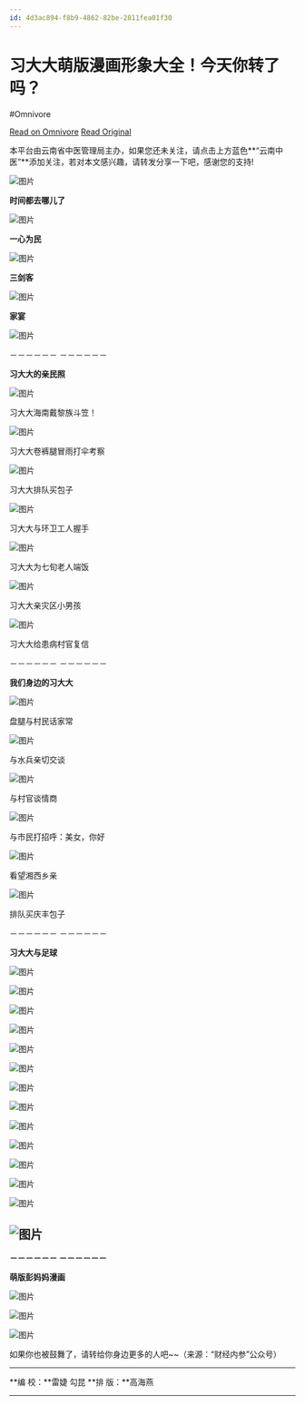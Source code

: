 ```yaml
---
id: 4d3ac894-f8b9-4862-82be-2811fea01f30
---
```


# 习大大萌版漫画形象大全！今天你转了吗？
#Omnivore

[Read on Omnivore](https://omnivore.app/me/-18b76ffb4e1)
[Read Original](https://mp.weixin.qq.com/s/SNLmdWxt0_rJmJVQvbIvuw)

本平台由云南省中医管理局主办，如果您还未关注，请点击上方蓝色**“云南中医”**添加关注，若对本文感兴趣，请转发分享一下吧，感谢您的支持!

![图片](https://proxy-prod.omnivore-image-cache.app/0x0,sYNTgdA1nTP_MN7wE9lWwyekYjcWOfu93XH_IBaGk4Dk/https://mmbiz.qpic.cn/mmbiz/kA8Vw0lAQBIlaMbJWQDkeGeOk4QoPL5wHCfUhNYMEia16M1vIDq6qha8oXwDpu2aspgXYg7iafI7ZtJpQzBwVKicw/640?)

**时间都去哪儿了**

![图片](https://proxy-prod.omnivore-image-cache.app/0x0,s-sCjcPLsR0EkM38-st2Pu3nhqj6jk05d3z9kktQxxXc/https://mmbiz.qpic.cn/mmbiz/kA8Vw0lAQBIlaMbJWQDkeGeOk4QoPL5wictT2pQd6m3q1P9wtkQW8zNmBCj8PDZUBQM3hUmkial0ia8InqND13J6w/640?)

**一心为民**

![图片](https://proxy-prod.omnivore-image-cache.app/0x0,sQ6UhWRF3jFaU5-WLir3BfkSdBmer0MKQlxIymbj0x9E/https://mmbiz.qpic.cn/mmbiz/kA8Vw0lAQBIlaMbJWQDkeGeOk4QoPL5wMa7mbp4DNGeSGOgxxMKeYX0jjiaETbg5tGxfzJXeNT5PymHQFocAUxQ/640?)

**三剑客**

![图片](https://proxy-prod.omnivore-image-cache.app/0x0,sadS9n9LbJ8qAfDvrCmGB9_ARaq2Jec6SNQs4a6lPI5E/https://mmbiz.qpic.cn/mmbiz/kA8Vw0lAQBIlaMbJWQDkeGeOk4QoPL5wtjJ9enGDGzEb7qQSUyPK4fCMqJNc6ctG3sDiaMbf7EZGG0WXMRENicCg/640?)

**家宴**

![图片](https://proxy-prod.omnivore-image-cache.app/0x0,slG3fBXWyMxCzIACfMEVKkv3RzXYrcog8wAo4MUz_6DU/https://mmbiz.qpic.cn/mmbiz/kA8Vw0lAQBIlaMbJWQDkeGeOk4QoPL5wzkb4lfWAgkiaKCzibg5G9y8jatpNrjzUNfQmCDtqvKgt73BOdXhyr7pA/640?)

－－－－－－ －－－－－－

**习大大的亲民照**

![图片](https://proxy-prod.omnivore-image-cache.app/0x0,sikC2saqEHUn2NN_T4-0_L1Qnx-HD0L3gvS-qeYOSv8w/https://mmbiz.qpic.cn/mmbiz/kA8Vw0lAQBIlaMbJWQDkeGeOk4QoPL5wMo0mr9yqrCL8Z2Q3T3Ciapazl1X5SNeJWkHxKGOhpfNDPWcmVibacianA/640?)

习大大海南戴黎族斗笠！

![图片](https://proxy-prod.omnivore-image-cache.app/0x0,sPE7FLIGcVwJTdG5Y3vPZGwZ0Qfo5myDh6Bv76BtoBbs/https://mmbiz.qpic.cn/mmbiz/kA8Vw0lAQBIlaMbJWQDkeGeOk4QoPL5wL25RUzdCUlwE68v55Gzfnd9X40gbpSokLnW64Hsz87eG0hcuuQAE9Q/640?)

习大大卷裤腿冒雨打伞考察

![图片](https://proxy-prod.omnivore-image-cache.app/0x0,sL8ga87j9dplZImSRAAowpkJUYCOoq_Vj831XQPxEfqI/https://mmbiz.qpic.cn/mmbiz/kA8Vw0lAQBIlaMbJWQDkeGeOk4QoPL5wzanplBRcCuaZbdMRAuVhxzsozY5FUJxabFhW84DWjk7GBYr6iaXI5PQ/640?)

习大大排队买包子

![图片](https://proxy-prod.omnivore-image-cache.app/0x0,sAwM0D0icc-eUFiQ16j0AOh_w8ZQyxfntkXmc4ahJqOE/https://mmbiz.qpic.cn/mmbiz/kA8Vw0lAQBIlaMbJWQDkeGeOk4QoPL5waA5gbB8X4F3NzZuwufdZ0YZfU4Y4WwbAHG8mia1n8mVndyhW5xPTQ7w/640?)

习大大与环卫工人握手

![图片](https://proxy-prod.omnivore-image-cache.app/0x0,sLOsA2NzXGZ3x0-ji1cpAHc2fRAq610pX1qBV-3eeFKQ/https://mmbiz.qpic.cn/mmbiz/kA8Vw0lAQBIlaMbJWQDkeGeOk4QoPL5wQc3Tk6kfIAibJ1fgT3eFFibzWpuz8cKOdVP1lE1LnJAWYg8qPQEy1tuw/640?)

习大大为七旬老人端饭

![图片](https://proxy-prod.omnivore-image-cache.app/0x0,seqWsfs6eZHleONVJUVllChhqfX6BDi6YA47diLMZyEA/https://mmbiz.qpic.cn/mmbiz/kA8Vw0lAQBIlaMbJWQDkeGeOk4QoPL5wqoYRn6kIa8YqaKJnaenleOmwSavcW1gZWAIUnqXxSaz90KwgnvaeFw/640?)

习大大亲灾区小男孩

![图片](https://proxy-prod.omnivore-image-cache.app/0x0,srOYrYD9zXBdWL122mlRkzfK48M_ahrZjgNS3eJCnDo0/https://mmbiz.qpic.cn/mmbiz/kA8Vw0lAQBIlaMbJWQDkeGeOk4QoPL5wrbcnvpIxxHMv8YsOnz3INU4MDGqxia6NP0A1Qk7kviazs7TmfQaENibrw/640?)

习大大给患病村官复信

－－－－－－ －－－－－－

**我们身边的习大大**

![图片](https://proxy-prod.omnivore-image-cache.app/0x0,s5P4Rg66qWqCSLVyYCLrnSbrGcqppWPkoRkVDqgbmJ9I/https://mmbiz.qpic.cn/mmbiz/kA8Vw0lAQBIlaMbJWQDkeGeOk4QoPL5wgahsg30TwdbGz9iaDefeFGt1e4AiciaklBbCcJPk4fNvIYUPX0EA5Ly8Q/640?)

盘腿与村民话家常

![图片](https://proxy-prod.omnivore-image-cache.app/0x0,stMF7rwKvlhGm2zBhwosjJsxFbOexk-ljRNR3_lhp650/https://mmbiz.qpic.cn/mmbiz/kA8Vw0lAQBIlaMbJWQDkeGeOk4QoPL5wiafzM3IEylX26fnFYq1JHWG2oI9prbwGquqCZ9EdYO5E9GbzQG6JIQQ/640?)

与水兵亲切交谈

![图片](https://proxy-prod.omnivore-image-cache.app/0x0,sPSFNxop2cGkk5CI6W6KLsu4lvbmfaFgvo2X-VN7LV3o/https://mmbiz.qpic.cn/mmbiz/kA8Vw0lAQBIlaMbJWQDkeGeOk4QoPL5wNKXzCeUUSicHq996slVqUVyINGtc4gzYs8rhLla6voQV28FHR2jKEcQ/640?)

与村官谈情商

![图片](https://proxy-prod.omnivore-image-cache.app/0x0,sak3mOCrM9xvAxIhFuUZlFEIIVrdUafxsc76hmqrwE1k/https://mmbiz.qpic.cn/mmbiz/kA8Vw0lAQBIlaMbJWQDkeGeOk4QoPL5wNkiaRDia4Wjib2WbPeInCKSibRDm52ROcAw60bKGEHr5wxt2zd7Gpuic7xA/640?)

与市民打招呼：美女，你好

![图片](https://proxy-prod.omnivore-image-cache.app/0x0,sraVfMqOU-67A17EDdm7d9Wp9QRf1hHMs5FFrzBjsRos/https://mmbiz.qpic.cn/mmbiz/kA8Vw0lAQBIlaMbJWQDkeGeOk4QoPL5wvd2cibNmP9mP74afA4FWtBqaUyp8rYI5aOvpmrYE9ibiaHnOzsvSib3yFA/640?)

看望湘西乡亲

![图片](https://proxy-prod.omnivore-image-cache.app/0x0,sR-izXSLefHRSgr0VJBFJe-LXrlLULIa4XTP32HxhPiM/https://mmbiz.qpic.cn/mmbiz/kA8Vw0lAQBIlaMbJWQDkeGeOk4QoPL5wTJWWHgoWA6sM6b9QeJbsDpl34NotyCEGoFcJiaDLqgPkET48IeaicGGg/640?)

排队买庆丰包子

－－－－－－ －－－－－－

**习大大与足球**

![图片](https://proxy-prod.omnivore-image-cache.app/0x0,sWBbTT_GpoalRtmC250fHmmatH9pYtEcNvRW_yLOiPtw/https://mmbiz.qpic.cn/mmbiz/kA8Vw0lAQBIlaMbJWQDkeGeOk4QoPL5w8l0LcsOW8wHIQ7hcD12fgxrv5GX995TXIBiaaRk7KxEP1mlR4ib47K4w/640?)

![图片](https://proxy-prod.omnivore-image-cache.app/0x0,s0qyUWIWwNGS7hqAZJNcR-1TLE6B95q-rV1hr3B0FiXA/https://mmbiz.qpic.cn/mmbiz/kA8Vw0lAQBIlaMbJWQDkeGeOk4QoPL5wLO9Zdkek0Gt2NoLqHgRiaQu68lVth6BVWe5n59uWARL4sO4ne5K4aZw/640?)

![图片](https://proxy-prod.omnivore-image-cache.app/0x0,sCNaGV7-p3GzsYOPmkWL4jacYckeMwJadmifeA10LsE0/https://mmbiz.qpic.cn/mmbiz/kA8Vw0lAQBIlaMbJWQDkeGeOk4QoPL5wjw3riaZu3zTNmCwegx6fvygZ5qzWeIca7h7icC4NlM7hbHGjibncJcO0w/640?)

![图片](https://proxy-prod.omnivore-image-cache.app/0x0,svzEJ4UCufJ1ZFim2zdjfw3Wdawzy1SKSG01WYnerP4Y/https://mmbiz.qpic.cn/mmbiz/kA8Vw0lAQBIlaMbJWQDkeGeOk4QoPL5w3y4NWsIXVO7Up2176vA3XT3Z2aJH5m5XdIzYXKm7QCEgKM0kBrMRYw/640?)

![图片](https://proxy-prod.omnivore-image-cache.app/0x0,sv9zF7cWl3Xgw4n1SPQuPDzfNFUP2uBbMtdQowSZ-VQw/https://mmbiz.qpic.cn/mmbiz/kA8Vw0lAQBIlaMbJWQDkeGeOk4QoPL5wnunSnic5vMicj24WdkicXUAGgLOGLsz3hUUMrVCgAsS3zeGHMhOTyx7sw/640?)

![图片](https://proxy-prod.omnivore-image-cache.app/0x0,ssHfm5xsF5NFofvPrVPKoXhXDFcoO86Uhgz0MYUSQz8k/https://mmbiz.qpic.cn/mmbiz/kA8Vw0lAQBIlaMbJWQDkeGeOk4QoPL5wPC4IpSn1eJHfHN0l0gcbvgoOKfQfGgJibfXicuLIjtiaQXnenIZrFA6VA/640?)

![图片](https://proxy-prod.omnivore-image-cache.app/0x0,s-aNzxA8UMiEdTPQ60j4I6tCAeaLx1vLnIKTn7mnSSl8/https://mmbiz.qpic.cn/mmbiz/kA8Vw0lAQBIlaMbJWQDkeGeOk4QoPL5wTkwAUnb0LWU20mfiaT0wEgFUY8KMUuFYX36lkjABwc8F2kpJtU5KTpQ/640?)

![图片](https://proxy-prod.omnivore-image-cache.app/0x0,scTdgPhF4HzqdGznVncNmVClg8kAtH8zsD_RjoO5eKco/https://mmbiz.qpic.cn/mmbiz/kA8Vw0lAQBIlaMbJWQDkeGeOk4QoPL5wnaIkGMK5g2ic8ej1FhM3e5WoZS0PgtwsxEey0IwQyqZibibCP7EQ9a9RA/640?)

![图片](https://proxy-prod.omnivore-image-cache.app/0x0,s-k9X7r7u1_Y7Pqz2OCuFlgMwms8A2Keq7BFZakfKSK0/https://mmbiz.qpic.cn/mmbiz/kA8Vw0lAQBIlaMbJWQDkeGeOk4QoPL5wtuMWHicviaUmGMvpn1e54MwDKDIYbIra7Keiatjiahw0Hbj5zCkFxPTnnA/640?)

![图片](https://proxy-prod.omnivore-image-cache.app/0x0,s1Ga0nzXEnTvqCKiiHzhjGFK6zuRDKNctZtnbvocAKYc/https://mmbiz.qpic.cn/mmbiz/kA8Vw0lAQBIlaMbJWQDkeGeOk4QoPL5wGeJQDKdYf961lk8EVx7a51wxiaDEk3e4EgDYhlRMEgUlhfFza0cZAdg/640?)

![图片](https://proxy-prod.omnivore-image-cache.app/0x0,s58ZzL5rRLWsCP86nL1C8x0o7OBI9O-uPO6IDYlrSrqQ/https://mmbiz.qpic.cn/mmbiz/kA8Vw0lAQBIlaMbJWQDkeGeOk4QoPL5wIKOdRptI3jQn60zvNQ1FfqMBl2JSUayLHJeckoLcOTfxJPiagDQ7W9w/640?)

![图片](https://proxy-prod.omnivore-image-cache.app/0x0,ssjU5t1jvphlxz3dp6jml1f_9bwso5E_XEHvxdMAowb0/https://mmbiz.qpic.cn/mmbiz/kA8Vw0lAQBIlaMbJWQDkeGeOk4QoPL5wZguiaG3OSKlyzzFVSQm3zHFDxI9MBUAjhCq2ibaG5fV5MNTVBLyqRia5Q/640?)

![图片](https://proxy-prod.omnivore-image-cache.app/0x0,sU9WLtiz48LNsdmm3BDj5G9P2Lh5ej-wgoJKzJDdAC9E/https://mmbiz.qpic.cn/mmbiz/kA8Vw0lAQBIlaMbJWQDkeGeOk4QoPL5w4DH8cib70O2ibBsYoKVRYvdpADwIHH39f2EMLm9fD9h8LNIxibPL7dCbA/640?)

## ![图片](https://proxy-prod.omnivore-image-cache.app/0x0,sGSAXJcj5Ay4N_yQbMbVgIQtgpsXX3fh4Vpz4rMWV6_g/https://mmbiz.qpic.cn/mmbiz/kA8Vw0lAQBIlaMbJWQDkeGeOk4QoPL5wGmcWcn54N67e6B05NREl7ibmUYo3mYO86nKjMUygvicCnaTLjcayK13Q/640?)

**－－－－－－ －－－－－－**

**萌版彭妈妈漫画**

![图片](https://proxy-prod.omnivore-image-cache.app/0x0,so_-7WqhPQsr_r7mCbVATHhPzM9GYPjLpPGt4QqZSfBI/https://mmbiz.qpic.cn/mmbiz/kA8Vw0lAQBIlaMbJWQDkeGeOk4QoPL5wSMN9gLrgMn7ibcia5eYKSdibqmULnb2m7fqmicsmGPicicP9iaPBBAePkjgUw/640?)

![图片](https://proxy-prod.omnivore-image-cache.app/0x0,scUyB2Vt6fnIpVscmyRVQnXBn-DdivyY8a2cbTSdSfJc/https://mmbiz.qpic.cn/mmbiz/kA8Vw0lAQBIlaMbJWQDkeGeOk4QoPL5wnoBbRIVVCbHibuXAJnk27FicpfNYmjPfXNbrDn85jc18uYOdAZiadtqicA/640?)

![图片](https://proxy-prod.omnivore-image-cache.app/0x0,scTT5FNN9OQqjX1EctC0M7t0pGEUcUJQDnLNwjN7-LZw/https://mmbiz.qpic.cn/mmbiz/DhKPeHFI5Hhia0Z5ibzGzfb1AI6CZmXGljyia6D5kkZqrBFaENkGFtnuGPYJU5oc5IgnGHtRQP0Biahf4r5wDAOEGg/640?)

如果你也被鼓舞了，请转给你身边更多的人吧\~\~（来源：“财经内参”公众号）

---

**编 校：**雷婕 勾昆 **排 版：**高海燕

---

